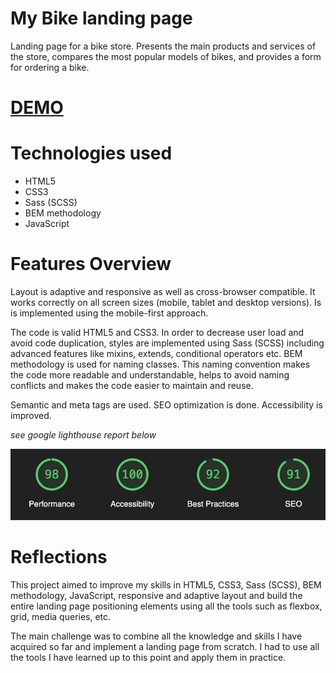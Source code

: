 # My Bike landing page

Landing page for a bike store. Presents the main products and services of the store, compares the most popular models of bikes, and provides a form for ordering a bike.

# [DEMO](https://anastasiia-tilikina.github.io/my-bike/)

# Technologies used

- HTML5
- CSS3
- Sass (SCSS)
- BEM methodology
- JavaScript

# Features Overview

Layout is adaptive and responsive as well as cross-browser compatible. It works correctly on all screen sizes (mobile, tablet and desktop versions). Is is implemented using the mobile-first approach.

The code is valid HTML5 and CSS3. In order to decrease user load and avoid code duplication, styles are implemented using Sass (SCSS) including advanced features like mixins, extends, conditional operators etc. 
BEM methodology is used for naming classes. This naming convention makes the code more readable and understandable, helps to avoid naming conflicts and makes the code easier to maintain and reuse.

Semantic and meta tags are used. SEO optimization is done. Accessibility is improved.

*see google lighthouse report below*

![REPORT](./src/images/README-report.png)

# Reflections

This project aimed to improve my skills in HTML5, CSS3, Sass (SCSS), BEM methodology, JavaScript, responsive and adaptive layout and build the entire landing page positioning elements using all the tools such as flexbox, grid, media queries, etc.

The main challenge was to combine all the knowledge and skills I have acquired so far and implement a landing page from scratch. I had to use all the tools I have learned up to this point and apply them in practice.
